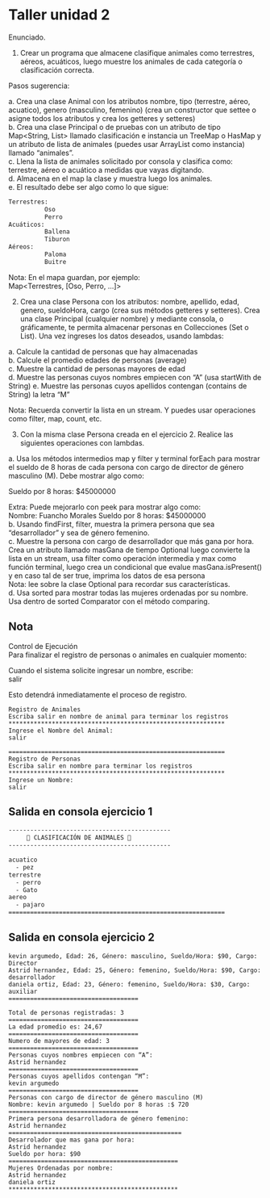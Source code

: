 # Taller unidad 2 
Enunciado.  

1. Crear un programa que almacene clasifique animales como terrestres, aéreos, acuáticos, luego muestre los animales de cada categoría o clasificación correcta.  

Pasos sugerencia:  

a. Crea una clase Animal con los atributos nombre, tipo (terrestre, aéreo, acuatico), genero (masculino, femenino) (crea un constructor que settee o asigne todos los atributos y crea los getteres y setteres)  
b. Crea una clase Principal o de pruebas con un atributo de tipo Map<String, List<Animal>> llamado clasificación e instancia un TreeMap o HasMap y un atributo de lista de animales (puedes usar ArrayList como instancia) llamado “animales”.  
c. Llena la lista de animales solicitado por consola y clasifica como: terrestre, aéreo o acuático a medidas que vayas digitando.  
d. Almacena en el map la clase y muestra luego los animales.  
e. El resultado debe ser algo como lo que sigue:  



```bash
Terrestres:  
          Oso  
          Perro  
Acuáticos:  
          Ballena  
          Tiburon  
Aéreos:  
          Paloma  
          Buitre  

```

Nota: En el mapa guardan, por ejemplo:  
Map<Terrestres, [Oso, Perro, …]>  

2. Crea una clase Persona con los atributos: nombre, apellido, edad, genero, sueldoHora, cargo (crea sus métodos getteres y setteres). Crea una clase Principal (cualquier nombre) y mediante consola, o gráficamente, te permita almacenar personas en Collecciones (Set o List). Una vez ingreses los datos deseados, usando lambdas:

a. Calcule la cantidad de personas que hay almacenadas  
b. Calcule el promedio edades de personas (average)  
c. Muestre la cantidad de personas mayores de edad  
d. Muestre las personas cuyos nombres empiecen con “A” (usa startWith de String) 
e. Muestre las personas cuyos apellidos contengan (contains de String) la letra “M”  

Nota: Recuerda convertir la lista en un stream. Y puedes usar operaciones como filter, map, count, etc.  

3. Con la misma clase Persona creada en el ejercicio 2. Realice las siguientes operaciones con lambdas.  

a. Usa los métodos intermedios map y filter y terminal forEach para mostrar el sueldo de 8 horas de cada persona con cargo de director de género masculino (M).
Debe mostrar algo como:  

Sueldo por 8 horas: $45000000  

Extra: Puede mejorarlo con peek para mostrar algo como:  
Nombre: Fuancho Morales Sueldo por 8 horas: $45000000  
b. Usando findFirst, filter, muestra la primera persona que sea “desarrollador” y sea de género femenino.  
c. Muestre la persona con cargo de desarrollador que más gana por hora. Crea un atributo llamado masGana de tiempo Optional luego convierte la lista en un stream, usa filter como operación intermedia y max como función terminal, luego crea un condicional que evalue masGana.isPresent() y en caso tal de ser true, imprima los datos de esa persona  
Nota: lee sobre la clase Optional para recordar sus características.  
d. Usa sorted para mostrar todas las mujeres ordenadas por su nombre. Usa dentro de sorted Comparator con el método comparing.  
  
## Nota  
Control de Ejecución  
Para finalizar el registro de personas o animales en cualquier momento:  

Cuando el sistema solicite ingresar un nombre, escribe:  
salir  

Esto detendrá inmediatamente el proceso de registro.  
```  
Registro de Animales
Escriba salir en nombre de animal para terminar los registros 
************************************************************
Ingrese el Nombre del Animal: 
salir
```
```
============================================================
Registro de Personas
Escriba salir en nombre para terminar los registros 
************************************************************
Ingrese un Nombre: 
salir
```

## Salida en consola ejercicio 1
```bash
---------------------------------------------
     🐾 CLASIFICACIÓN DE ANIMALES 🐾
---------------------------------------------

acuatico
  - pez
terrestre
  - perro
  - Gato
aereo
  - pajaro
============================================================
```
## Salida en consola ejercicio 2

```Lista de personas registradas:
kevin argumedo, Edad: 26, Género: masculino, Sueldo/Hora: $90, Cargo: Director
Astrid hernandez, Edad: 25, Género: femenino, Sueldo/Hora: $90, Cargo: desarrollador
daniela ortiz, Edad: 23, Género: femenino, Sueldo/Hora: $30, Cargo: auxiliar
====================================

Total de personas registradas: 3
====================================
La edad promedio es: 24,67
====================================
Numero de mayores de edad: 3
====================================
Personas cuyos nombres empiecen con “A”:
Astrid hernandez
====================================
Personas cuyos apellidos contengan “M”:
kevin argumedo
====================================
Personas con cargo de director de género masculino (M)
Nombre: kevin argumedo | Sueldo por 8 horas :$ 720
====================================
Primera persona desarrolladora de género femenino:
Astrid hernandez
================================================
Desarrolador que mas gana por hora:
Astrid hernandez
Sueldo por hora: $90
===============================================
Mujeres Ordenadas por nombre:
Astrid hernandez
daniela ortiz
***********************************************

```
